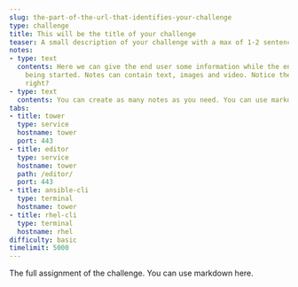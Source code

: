 ```yaml
---
slug: the-part-of-the-url-that-identifies-your-challenge
type: challenge
title: This will be the title of your challenge
teaser: A small description of your challenge with a max of 1-2 sentences
notes:
- type: text
  contents: Here we can give the end user some information while the environment is
    being started. Notes can contain text, images and video. Notice the arrow to the
    right?
- type: text
  contents: You can create as many notes as you need. You can use markdown here.
tabs:
- title: tower
  type: service
  hostname: tower
  port: 443
- title: editor
  type: service
  hostname: tower
  path: /editor/
  port: 443
- title: ansible-cli
  type: terminal
  hostname: tower
- title: rhel-cli
  type: terminal
  hostname: rhel
difficulty: basic
timelimit: 5000
---
```

The full assignment of the challenge. You can use markdown here.